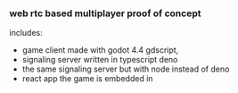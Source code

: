 ### web rtc based multiplayer proof of concept

includes:
- game client made with godot 4.4 gdscript,
- signaling server written in typescript deno
- the same signaling server but with node instead of deno
- react app the game is embedded in
